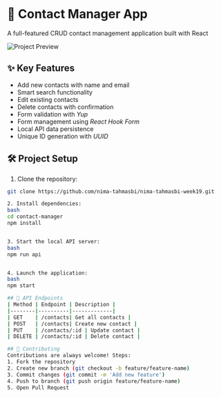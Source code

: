 # 📒 Contact Manager App

A full-featured CRUD contact management application built with React

![Project Preview](screenshot.png)

## ✨ Key Features
- Add new contacts with name and email
- Smart search functionality
- Edit existing contacts
- Delete contacts with confirmation
- Form validation with *Yup*
- Form management using *React Hook Form*
- Local API data persistence
- Unique ID generation with *UUID*

## 🛠️ Project Setup

1. Clone the repository:
```bash
git clone https://github.com/nima-tahmasbi/nima-tahmasbi-week19.git

2. Install dependencies:
bash
cd contact-manager
npm install


3. Start the local API server:
bash
npm run api


4. Launch the application:
bash
npm start

## 📡 API Endpoints
| Method | Endpoint | Description |
|--------|----------|-------------|
| GET    | /contacts| Get all contacts |
| POST   | /contacts| Create new contact |
| PUT    | /contacts/:id | Update contact |
| DELETE | /contacts/:id | Delete contact |

## 🤝 Contributing
Contributions are always welcome! Steps:
1. Fork the repository
2. Create new branch (git checkout -b feature/feature-name)
3. Commit changes (git commit -m 'Add new feature')
4. Push to branch (git push origin feature/feature-name)
5. Open Pull Request
